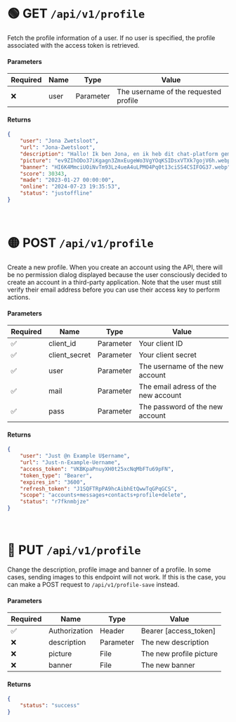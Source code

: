 # 🟢 GET `/api/v1/profile`
Fetch the profile information of a user. If no user is specified, the profile associated with the access token is retrieved.

#### Parameters
| Required | Name | Type | Value |
|----------|------|------|-------|
| ❌ | user | Parameter | The username of the requested profile |

#### Returns
```json
{
    "user": "Jona Zwetsloot",
    "url": "Jona-Zwetsloot",
    "description": "Hallo! Ik ben Jona, en ik heb dit chat-platform gemaakt.",
    "picture": "ev9ZIhODo37iKgagn3ZmxEugeWo3VgYOqKSIDsxVTXk7gojV6h.webp",
    "banner": "HI6K4MmciUOiNvTm93Lz4ueA4uLPMO4Pq0t13ciSS4CSIFOG37.webp",
    "score": 30343,
    "made": "2023-01-27 00:00:00",
    "online": "2024-07-23 19:35:53",
    "status": "justoffline"
}
```

<br>

# 🟡 POST `/api/v1/profile`
Create a new profile. When you create an account using the API, there will be no permission dialog displayed because the user consciously decided to create an account in a third-party application. Note that the user must still verify their email address before you can use their access key to perform actions.

#### Parameters
| Required | Name | Type | Value |
|----------|------|------|-------|
| ✅ | client_id | Parameter | Your client ID |
| ✅ | client_secret | Parameter | Your client secret |
| ✅ | user | Parameter | The username of the new account |
| ✅ | mail | Parameter | The email adress of the new account |
| ✅ | pass | Parameter | The password of the new account |

#### Returns
```json
{
    "user": "Just @n Example U$ername",
    "url": "Just-n-Example-Uername",
    "access_token": "VKBKpaPnuyXH0t25xcNqMbFTu69pFN",
    "token_type": "Bearer",
    "expires_in": "3600",
    "refresh_token": "J1SQFTRpPA9hcAibhEtQwwTqGPqGCS",
    "scope": "accounts+messages+contacts+profile+delete",
    "status": "r7fknmbjze"
}
```

<br>

# 🔵 PUT `/api/v1/profile`
Change the description, profile image and banner of a profile. In some cases, sending images to this endpoint will not work. If this is the case, you can make a POST request to `/api/v1/profile-save` instead.

#### Parameters
| Required | Name | Type | Value |
|----------|------|------|-------|
| ✅ | Authorization | Header | Bearer [access_token] |
| ❌ | description | Parameter | The new description |
| ❌ | picture | File | The new profile picture |
| ❌ | banner | File | The new banner |

#### Returns
```json
{
    "status": "success"
}
```